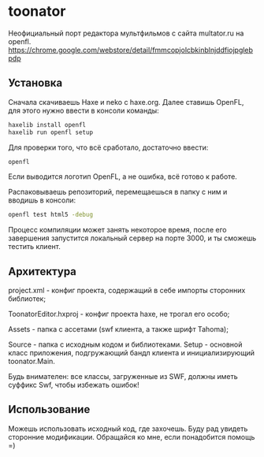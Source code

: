 # toonator
Неофициальный порт редактора мультфильмов с сайта multator.ru на openfl.
https://chrome.google.com/webstore/detail/fmmcopjolcbkinblnjddfiojpglebpdp

## Установка
Сначала скачиваешь Haxe и neko с haxe.org.
Далее ставишь OpenFL, для этого нужно ввести в консоли команды:
```bash
haxelib install openfl
haxelib run openfl setup
```
Для проверки того, что всё сработало, достаточно ввести:
```bash
openfl
```
Если выводится логотип OpenFL, а не ошибка, всё готово к работе.

Распаковываешь репозиторий, перемещаешься в папку с ним и вводишь в консоли:
```bash
openfl test html5 -debug
```
Процесс компиляции может занять некоторое время, после его завершения запустится локальный сервер на порте 3000, и ты сможешь тестить клиент.

## Архитектура
project.xml - конфиг проекта, содержащий в себе импорты сторонних библиотек;

ToonatorEditor.hxproj - конфиг проекта haxe, не трогал его особо;

Assets - папка с ассетами (swf клиента, а также шрифт Tahoma);

Source - папка с исходным кодом и библиотеками. Setup - основной класс приложения, подгружающий бандл клиента и инициализирующий toonator.Main.

Будь внимателен: все классы, загруженные из SWF, должны иметь суффикс Swf, чтобы избежать ошибок!

## Использование
Можешь использовать исходный код, где захочешь. Буду рад увидеть сторонние модификации. Обращайся ко мне, если понадобится помощь =)
